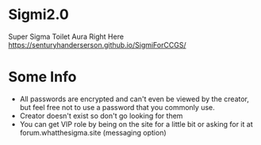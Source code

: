 # Sigmi2.0
Super Sigma Toilet Aura Right Here https://senturyhanderserson.github.io/SigmiForCCGS/
# Some Info
- All passwords are encrypted and can't even be viewed by the creator, but feel free not to use a password that you commonly use.
- Creator doesn't exist so don't go looking for them
- You can get VIP role by being on the site for a little bit or asking for it at forum.whatthesigma.site (messaging option)
